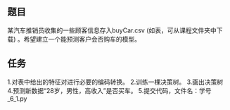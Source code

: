 ## 题目
某汽车推销员收集的一些顾客信息存入buyCar.csv (如表，可从课程文件夹中下载) 。希望建立一个能预测客户会否购车的模型。

## 任务
1.对表中给出的特征对进行必要的编码转换。
2.训练一棵决策树。
3.画出决策树
4.预测新数据“28岁，男性，高收入”是否买车。
5.提交代码，文件名：学号_6_1.py